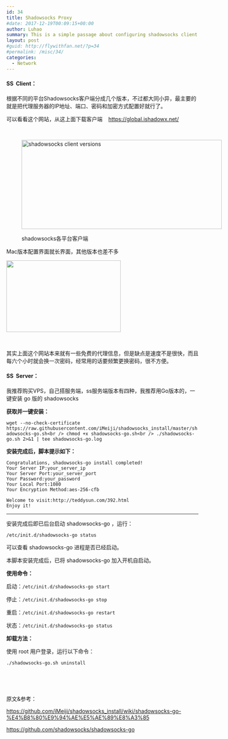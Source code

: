 ```yaml
---
id: 34
title: Shadowsocks Proxy
#date: 2017-12-19T00:09:15+00:00
author: Luhao
summary: This is a simple passage about configuring shadowsocks client and building up the corresponding proxy server
layout: post
#guid: http://flywithfan.net/?p=34
#permalink: /misc/34/
categories:
  - Network
---
```

#### **SS  Client：**

根据不同的平台Shadowsocks客户端分成几个版本，不过都大同小异，最主要的就是把代理服务器的IP地址、端口、密码和加密方式配置好就行了。

可以看看这个网站，从这上面下载客户端    <https://global.ishadowx.net/>

&nbsp;<figure id="attachment_35" style="width: 525px" class="wp-caption aligncenter">

<img class="wp-image-35 size-large" src="http://flywithfan.net/wp-content/uploads/2017/12/WechatIMG3-1-1024x455.jpeg" alt="shadowsocks client versions" width="525" height="233" /><figcaption class="wp-caption-text">shadowsocks各平台客户端</figcaption></figure> 

Mac版本配置界面就长界面，其他版本也差不多

<img class="alignnone size-medium wp-image-36" src="http://flywithfan.net/wp-content/uploads/2017/12/WechatIMG4-1-300x187.jpeg" alt="" width="300" height="187" />

&nbsp;

其实上面这个网站本来就有一些免费的代理信息，但是缺点是速度不是很快，而且每六个小时就会换一次密码，经常用的话要频繁更换密码，很不方便。

#### **SS  Server：**

我推荐购买VPS，自己搭服务端，ss服务端版本有四种，我推荐用Go版本的，一键安装 go 版的 shadowsocks

**获取并一键安装：**

`wget --no-check-certificate https://raw.githubusercontent.com/iMeiji/shadowsocks_install/master/shadowsocks-go.sh<br />
chmod +x shadowsocks-go.sh<br />
./shadowsocks-go.sh 2>&1 | tee shadowsocks-go.log`

**安装完成后，脚本提示如下：**

    Congratulations, shadowsocks-go install completed!
    Your Server IP:your_server_ip
    Your Server Port:your_server_port
    Your Password:your_password
    Your Local Port:1080
    Your Encryption Method:aes-256-cfb
    
    Welcome to visit:http://teddysun.com/392.html
    Enjoy it!
    

* * *

安装完成后即已后台启动 shadowsocks-go ，运行：
  
`/etc/init.d/shadowsocks-go status`
  
可以查看 shadowsocks-go 进程是否已经启动。
  
本脚本安装完成后，已将 shadowsocks-go 加入开机自启动。

**使用命令：**
  
启动：`/etc/init.d/shadowsocks-go start`
  
停止：`/etc/init.d/shadowsocks-go stop`
  
重启：`/etc/init.d/shadowsocks-go restart`
  
状态：`/etc/init.d/shadowsocks-go status`

**卸载方法：**
  
使用 root 用户登录，运行以下命令：
  
`./shadowsocks-go.sh uninstall`

&nbsp;

&nbsp;

原文&参考：

<https://github.com/iMeiji/shadowsocks_install/wiki/shadowsocks-go-%E4%B8%80%E9%94%AE%E5%AE%89%E8%A3%85>

<https://github.com/shadowsocks/shadowsocks-go>

&nbsp;